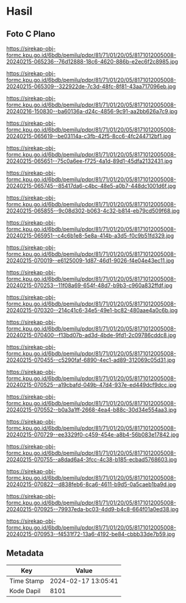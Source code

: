 # Hasil

## Foto C Plano

https://sirekap-obj-formc.kpu.go.id/6bdb/pemilu/pdpr/81/71/01/20/05/8171012005008-20240215-065236--76d12888-18c6-4620-886b-e2ec6f2c8985.jpg

https://sirekap-obj-formc.kpu.go.id/6bdb/pemilu/pdpr/81/71/01/20/05/8171012005008-20240215-065309--322922de-7c3d-48fc-8f81-43aa717096eb.jpg

https://sirekap-obj-formc.kpu.go.id/6bdb/pemilu/pdpr/81/71/01/20/05/8171012005008-20240216-150830--ba60136a-d24c-4856-9c91-aa2bb626a7c9.jpg

https://sirekap-obj-formc.kpu.go.id/6bdb/pemilu/pdpr/81/71/01/20/05/8171012005008-20240215-065619--be03114a-c3fb-42f5-8cc6-4fc244712bf1.jpg

https://sirekap-obj-formc.kpu.go.id/6bdb/pemilu/pdpr/81/71/01/20/05/8171012005008-20240215-065651--75c0a6ee-f725-4a1d-89d1-45dfa2132431.jpg

https://sirekap-obj-formc.kpu.go.id/6bdb/pemilu/pdpr/81/71/01/20/05/8171012005008-20240215-065745--85417da6-c4bc-48e5-a0b7-448dc1001d6f.jpg

https://sirekap-obj-formc.kpu.go.id/6bdb/pemilu/pdpr/81/71/01/20/05/8171012005008-20240215-065855--9c08d302-b063-4c32-b814-eb79cd509f68.jpg

https://sirekap-obj-formc.kpu.go.id/6bdb/pemilu/pdpr/81/71/01/20/05/8171012005008-20240215-065951--c4c6b1e8-5e8a-414b-a3d5-f0c9b51fd329.jpg

https://sirekap-obj-formc.kpu.go.id/6bdb/pemilu/pdpr/81/71/01/20/05/8171012005008-20240215-070019--e6125009-1d87-46d1-9026-f4e04e43ec11.jpg

https://sirekap-obj-formc.kpu.go.id/6bdb/pemilu/pdpr/81/71/01/20/05/8171012005008-20240215-070253--11f08a69-654f-48d7-b9b3-c960a832ffdf.jpg

https://sirekap-obj-formc.kpu.go.id/6bdb/pemilu/pdpr/81/71/01/20/05/8171012005008-20240215-070320--214c41c6-34e5-49e1-bc82-480aae4a0c6b.jpg

https://sirekap-obj-formc.kpu.go.id/6bdb/pemilu/pdpr/81/71/01/20/05/8171012005008-20240215-070400--f13bd07b-ad3d-4bde-9fd1-2c09786cddc8.jpg

https://sirekap-obj-formc.kpu.go.id/6bdb/pemilu/pdpr/81/71/01/20/05/8171012005008-20240215-070455--c5290faf-6890-4ec1-ad89-312069c05d31.jpg

https://sirekap-obj-formc.kpu.go.id/6bdb/pemilu/pdpr/81/71/01/20/05/8171012005008-20240215-070525--a19cbafd-049b-47d4-937e-ed449dcf9dcc.jpg

https://sirekap-obj-formc.kpu.go.id/6bdb/pemilu/pdpr/81/71/01/20/05/8171012005008-20240215-070552--b0a3a1ff-2668-4ea4-b88c-30d34e554aa3.jpg

https://sirekap-obj-formc.kpu.go.id/6bdb/pemilu/pdpr/81/71/01/20/05/8171012005008-20240215-070729--ee3329f0-c459-454e-a8b4-56b083e17842.jpg

https://sirekap-obj-formc.kpu.go.id/6bdb/pemilu/pdpr/81/71/01/20/05/8171012005008-20240215-070755--a8dad6a4-3fcc-4c38-b185-ecbad5768603.jpg

https://sirekap-obj-formc.kpu.go.id/6bdb/pemilu/pdpr/81/71/01/20/05/8171012005008-20240215-070822--d838feb6-8ca6-4611-b9d5-0a5caeb1ba9d.jpg

https://sirekap-obj-formc.kpu.go.id/6bdb/pemilu/pdpr/81/71/01/20/05/8171012005008-20240215-070925--79937eda-bc03-4dd9-b4c8-664f01a0ed38.jpg

https://sirekap-obj-formc.kpu.go.id/6bdb/pemilu/pdpr/81/71/01/20/05/8171012005008-20240215-070953--f4531f72-13a6-4192-be84-cbbb33de7b59.jpg


## Metadata

| Key        | Value               |
| ---------- | ------------------- |
| Time Stamp | 2024-02-17 13:05:41 |
| Kode Dapil | 8101                |



